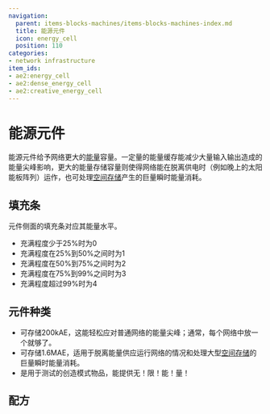 ```yaml
---
navigation:
  parent: items-blocks-machines/items-blocks-machines-index.md
  title: 能源元件
  icon: energy_cell
  position: 110
categories:
- network infrastructure
item_ids:
- ae2:energy_cell
- ae2:dense_energy_cell
- ae2:creative_energy_cell
---
```


# 能源元件

<Row gap="20">
  <BlockImage id="energy_cell" scale="8" p:fullness="4" />

  <BlockImage id="dense_energy_cell" scale="8" p:fullness="4" />

  <BlockImage id="creative_energy_cell" scale="8" />
</Row>

能源元件给予网络更大的[能量](../ae2-mechanics/energy.md)容量。一定量的能量缓存能减少大量输入输出造成的能量尖峰影响，更大的能量存储容量则使得网络能在脱离供电时（例如晚上的太阳能板阵列）运作，也可处理[空间存储](../ae2-mechanics/spatial-io.md)产生的巨量瞬时能量消耗。

## 填充条

<Row>
<BlockImage id="energy_cell" scale="4" p:fullness="0" />
<BlockImage id="energy_cell" scale="4" p:fullness="1" />
<BlockImage id="energy_cell" scale="4" p:fullness="2" />
<BlockImage id="energy_cell" scale="4" p:fullness="3" />
<BlockImage id="energy_cell" scale="4" p:fullness="4" />
</Row>

元件侧面的填充条对应其能量水平。

*   充满程度少于25%时为0
*   充满程度在25%到50%之间时为1
*   充满程度在50%到75%之间时为2
*   充满程度在75%到99%之间时为3
*   充满程度超过99%时为4

## 元件种类

*   <ItemLink id="energy_cell" />可存储200kAE，这能轻松应对普通网络的能量尖峰；通常，每个网络中放一个就够了。
*   <ItemLink id="dense_energy_cell" />可存储1.6MAE，适用于脱离能量供应运行网络的情况和处理大型[空间存储](spatial-io.md)的巨量瞬时能量消耗。
*   <ItemLink id="creative_energy_cell" />是用于测试的创造模式物品，能提供无！限！能！量！

## 配方

<Row>
  <RecipeFor id="energy_cell" />

  <RecipeFor id="dense_energy_cell" />
</Row>
